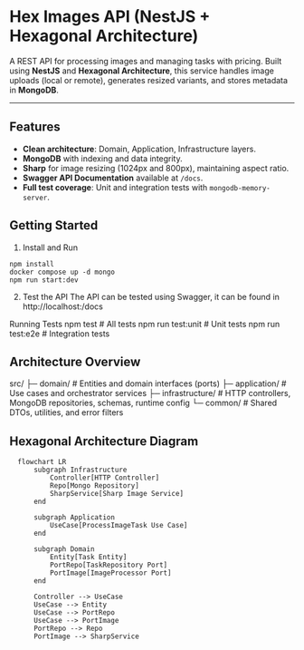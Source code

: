 # Hex Images API (NestJS + Hexagonal Architecture)

A REST API for processing images and managing tasks with pricing.
Built using **NestJS** and **Hexagonal Architecture**, this service handles image uploads (local or remote), generates resized variants, and stores metadata in **MongoDB**.

---

## Features
- **Clean architecture**: Domain, Application, Infrastructure layers.
- **MongoDB** with indexing and data integrity.
- **Sharp** for image resizing (1024px and 800px), maintaining aspect ratio.
- **Swagger API Documentation** available at `/docs`.
- **Full test coverage**: Unit and integration tests with `mongodb-memory-server`.


## Getting Started
1. Install and Run
```
npm install
docker compose up -d mongo
npm run start:dev
```

2. Test the API
The API can be tested using Swagger, it can be found in http://localhost:<PORT>/docs


Running Tests
npm test          # All tests
npm run test:unit # Unit tests
npm run test:e2e  # Integration tests

## Architecture Overview
src/
 ├─ domain/         # Entities and domain interfaces (ports)
 ├─ application/    # Use cases and orchestrator services
 ├─ infrastructure/ # HTTP controllers, MongoDB repositories, schemas, runtime config
 └─ common/         # Shared DTOs, utilities, and error filters

## Hexagonal Architecture Diagram
```mermaid
  flowchart LR
      subgraph Infrastructure
          Controller[HTTP Controller]
          Repo[Mongo Repository]
          SharpService[Sharp Image Service]
      end

      subgraph Application
          UseCase[ProcessImageTask Use Case]
      end

      subgraph Domain
          Entity[Task Entity]
          PortRepo[TaskRepository Port]
          PortImage[ImageProcessor Port]
      end

      Controller --> UseCase
      UseCase --> Entity
      UseCase --> PortRepo
      UseCase --> PortImage
      PortRepo --> Repo
      PortImage --> SharpService
```
